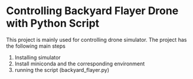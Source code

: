 # Controlling Backyard Flayer Drone with Python Script
This project is mainly used for controlling drone simulator. The project has the following main steps
1. Installing simulator
2. Install miniconda and the corresponding environment
3. running the script (backyard_flayer.py)


